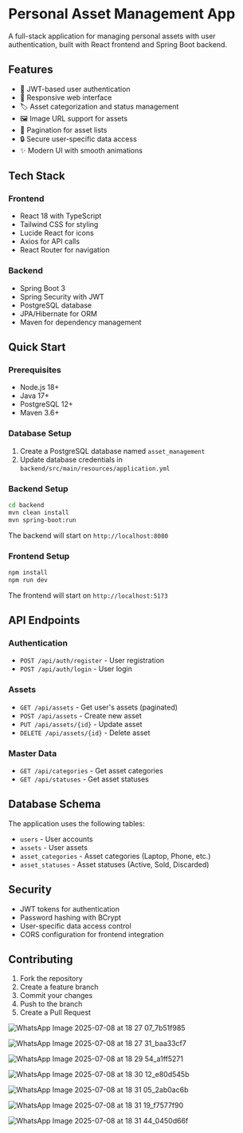 # Personal Asset Management App

A full-stack application for managing personal assets with user authentication, built with React frontend and Spring Boot backend.

## Features

- 🔐 JWT-based user authentication
- 📱 Responsive web interface
- 🏷️ Asset categorization and status management
- 🖼️ Image URL support for assets
- 📄 Pagination for asset lists
- 🔒 Secure user-specific data access
- ✨ Modern UI with smooth animations

## Tech Stack

### Frontend
- React 18 with TypeScript
- Tailwind CSS for styling
- Lucide React for icons
- Axios for API calls
- React Router for navigation

### Backend
- Spring Boot 3
- Spring Security with JWT
- PostgreSQL database
- JPA/Hibernate for ORM
- Maven for dependency management

## Quick Start

### Prerequisites
- Node.js 18+
- Java 17+
- PostgreSQL 12+
- Maven 3.6+

### Database Setup
1. Create a PostgreSQL database named `asset_management`
2. Update database credentials in `backend/src/main/resources/application.yml`

### Backend Setup
```bash
cd backend
mvn clean install
mvn spring-boot:run
```

The backend will start on `http://localhost:8080`

### Frontend Setup
```bash
npm install
npm run dev
```

The frontend will start on `http://localhost:5173`

## API Endpoints

### Authentication
- `POST /api/auth/register` - User registration
- `POST /api/auth/login` - User login

### Assets
- `GET /api/assets` - Get user's assets (paginated)
- `POST /api/assets` - Create new asset
- `PUT /api/assets/{id}` - Update asset
- `DELETE /api/assets/{id}` - Delete asset

### Master Data
- `GET /api/categories` - Get asset categories
- `GET /api/statuses` - Get asset statuses

## Database Schema

The application uses the following tables:
- `users` - User accounts
- `assets` - User assets
- `asset_categories` - Asset categories (Laptop, Phone, etc.)
- `asset_statuses` - Asset statuses (Active, Sold, Discarded)

## Security

- JWT tokens for authentication
- Password hashing with BCrypt
- User-specific data access control
- CORS configuration for frontend integration

## Contributing

1. Fork the repository
2. Create a feature branch
3. Commit your changes
4. Push to the branch
5. Create a Pull Request

![WhatsApp Image 2025-07-08 at 18 27 07_7b51f985](https://github.com/user-attachments/assets/1ce21618-b67a-4b3d-82d9-e96190737439)

![WhatsApp Image 2025-07-08 at 18 27 31_baa33cf7](https://github.com/user-attachments/assets/ffc948ea-d72d-46f3-b524-c3273ff79745)

![WhatsApp Image 2025-07-08 at 18 29 54_a1ff5271](https://github.com/user-attachments/assets/c9c3f22a-7e7a-4d63-9508-a02ec69bfdc7)

![WhatsApp Image 2025-07-08 at 18 30 12_e80d545b](https://github.com/user-attachments/assets/70a91fb5-ef88-4117-86f8-3ca6c1f1dfff)

![WhatsApp Image 2025-07-08 at 18 31 05_2ab0ac6b](https://github.com/user-attachments/assets/550870e7-8c21-4bb6-8bda-3b60eafcf873)

![WhatsApp Image 2025-07-08 at 18 31 19_f7577f90](https://github.com/user-attachments/assets/afb0cc9f-9e69-4b82-b13f-f1fd1c3bfbc4)

![WhatsApp Image 2025-07-08 at 18 31 44_0450d66f](https://github.com/user-attachments/assets/6c13f829-0a69-42db-ad07-0f352e9ef396)
